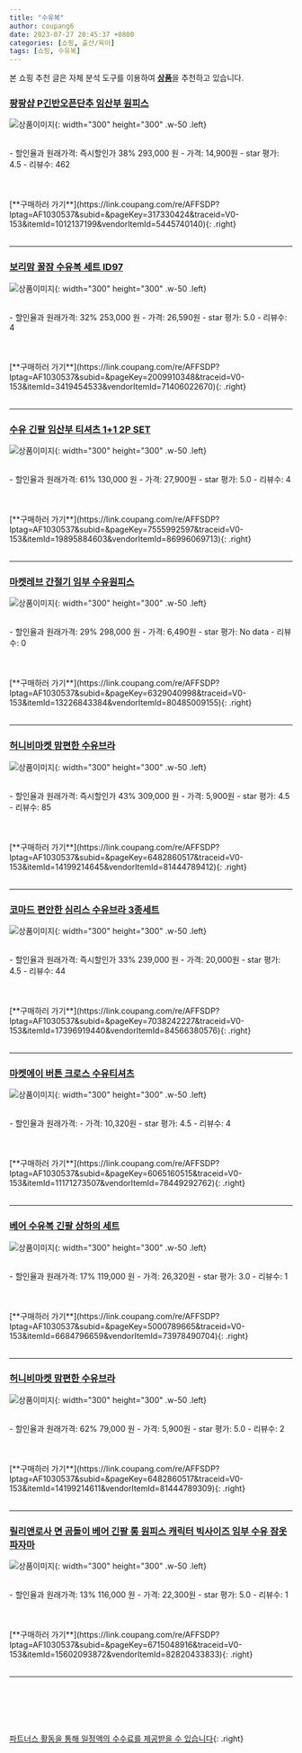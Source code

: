 ```yaml
---
title: "수유복"
author: coupang6
date: 2023-07-27 20:45:37 +0800
categories: [쇼핑, 출산/육아]
tags: [쇼핑, 수유복]
---
```


본 쇼핑 추천 글은 자체 분석 도구를 이용하여 [**상품**](https://link.coupang.com/a/bao1ui)을 추천하고 있습니다.

### [팡팡샵 P긴반오픈단추 임산부 원피스](https://link.coupang.com/re/AFFSDP?lptag=AF1030537&subid=&pageKey=317330424&traceid=V0-153&itemId=1012137199&vendorItemId=5445740140)

![상품이미지](https://thumbnail8.coupangcdn.com/thumbnails/remote/230x230ex/image/retail/images/2019/10/08/20/5/8d64be03-52f1-4829-ac49-13a1821a6b34.jpg){: width="300" height="300" .w-50 .left}


<br>
- 할인율과 원래가격: 즉시할인가 38%  293,000   원
- 가격: 14,900원
- star 평가: 4.5
- 리뷰수: 462
<br>
<br>
<br>
<br>
[**구매하러 가기**](https://link.coupang.com/re/AFFSDP?lptag=AF1030537&subid=&pageKey=317330424&traceid=V0-153&itemId=1012137199&vendorItemId=5445740140){: .right}
<br>
<br>

---

### [보리맘 꿀잠 수유복 세트 ID97](https://link.coupang.com/re/AFFSDP?lptag=AF1030537&subid=&pageKey=2009910348&traceid=V0-153&itemId=3419454533&vendorItemId=71406022670)

![상품이미지](https://thumbnail6.coupangcdn.com/thumbnails/remote/230x230ex/image/retail/images/2020/08/21/15/3/e3a4907a-d6e2-4be6-8986-7c549b2402ac.jpg){: width="300" height="300" .w-50 .left}


<br>
- 할인율과 원래가격: 32%  253,000   원
- 가격: 26,590원
- star 평가: 5.0
- 리뷰수: 4
<br>
<br>
<br>
<br>
[**구매하러 가기**](https://link.coupang.com/re/AFFSDP?lptag=AF1030537&subid=&pageKey=2009910348&traceid=V0-153&itemId=3419454533&vendorItemId=71406022670){: .right}
<br>
<br>

---

### [수유 긴팔 임산부 티셔츠 1+1 2P SET](https://link.coupang.com/re/AFFSDP?lptag=AF1030537&subid=&pageKey=7555992597&traceid=V0-153&itemId=19895884603&vendorItemId=86996069713)

![상품이미지](https://thumbnail10.coupangcdn.com/thumbnails/remote/230x230ex/image/vendor_inventory/6606/b21b037efd5b892269de5514b4f6a6ef7fef3c79a1811ef5397b22749f2d.jpg){: width="300" height="300" .w-50 .left}


<br>
- 할인율과 원래가격: 61%  130,000   원
- 가격: 27,900원
- star 평가: 5.0
- 리뷰수: 4
<br>
<br>
<br>
<br>
[**구매하러 가기**](https://link.coupang.com/re/AFFSDP?lptag=AF1030537&subid=&pageKey=7555992597&traceid=V0-153&itemId=19895884603&vendorItemId=86996069713){: .right}
<br>
<br>

---

### [마켓레브 간절기 임부 수유원피스](https://link.coupang.com/re/AFFSDP?lptag=AF1030537&subid=&pageKey=6329040998&traceid=V0-153&itemId=13226843384&vendorItemId=80485009155)

![상품이미지](https://thumbnail7.coupangcdn.com/thumbnails/remote/230x230ex/image/retail/images/2022/02/08/15/9/a13c6b75-b633-42b0-beb7-310bc9fa8158.jpg){: width="300" height="300" .w-50 .left}


<br>
- 할인율과 원래가격: 29%  298,000   원
- 가격: 6,490원
- star 평가: No data
- 리뷰수: 0
<br>
<br>
<br>
<br>
[**구매하러 가기**](https://link.coupang.com/re/AFFSDP?lptag=AF1030537&subid=&pageKey=6329040998&traceid=V0-153&itemId=13226843384&vendorItemId=80485009155){: .right}
<br>
<br>

---

### [허니비마켓 맘편한 수유브라](https://link.coupang.com/re/AFFSDP?lptag=AF1030537&subid=&pageKey=6482860517&traceid=V0-153&itemId=14199214645&vendorItemId=81444789412)

![상품이미지](https://thumbnail10.coupangcdn.com/thumbnails/remote/230x230ex/image/retail/images/2022/04/26/14/2/24ac66e6-6515-4bce-8137-049198a40129.jpg){: width="300" height="300" .w-50 .left}


<br>
- 할인율과 원래가격: 즉시할인가 43%  309,000   원
- 가격: 5,900원
- star 평가: 4.5
- 리뷰수: 85
<br>
<br>
<br>
<br>
[**구매하러 가기**](https://link.coupang.com/re/AFFSDP?lptag=AF1030537&subid=&pageKey=6482860517&traceid=V0-153&itemId=14199214645&vendorItemId=81444789412){: .right}
<br>
<br>

---

### [코마드 편안한 심리스 수유브라 3종세트](https://link.coupang.com/re/AFFSDP?lptag=AF1030537&subid=&pageKey=7038242227&traceid=V0-153&itemId=17396919440&vendorItemId=84566380576)

![상품이미지](https://thumbnail6.coupangcdn.com/thumbnails/remote/230x230ex/image/vendor_inventory/cbd2/19f09513e9342d25e9964807a7e0a554d43e7352bef8b05bdfbd4aaf0648.jpg){: width="300" height="300" .w-50 .left}


<br>
- 할인율과 원래가격: 즉시할인가 33%  239,000   원
- 가격: 20,000원
- star 평가: 4.5
- 리뷰수: 44
<br>
<br>
<br>
<br>
[**구매하러 가기**](https://link.coupang.com/re/AFFSDP?lptag=AF1030537&subid=&pageKey=7038242227&traceid=V0-153&itemId=17396919440&vendorItemId=84566380576){: .right}
<br>
<br>

---

### [마켓에이 버튼 크로스 수유티셔츠](https://link.coupang.com/re/AFFSDP?lptag=AF1030537&subid=&pageKey=6065160515&traceid=V0-153&itemId=11171273507&vendorItemId=78449292762)

![상품이미지](https://thumbnail8.coupangcdn.com/thumbnails/remote/230x230ex/image/rs_quotation_api/kgg9jksj/523e23f44b7640d8ac5719466d3cd56f.JPG){: width="300" height="300" .w-50 .left}


<br>
- 할인율과 원래가격: 
- 가격: 10,320원
- star 평가: 4.5
- 리뷰수: 4
<br>
<br>
<br>
<br>
[**구매하러 가기**](https://link.coupang.com/re/AFFSDP?lptag=AF1030537&subid=&pageKey=6065160515&traceid=V0-153&itemId=11171273507&vendorItemId=78449292762){: .right}
<br>
<br>

---

### [베어 수유복 긴팔 상하의 세트](https://link.coupang.com/re/AFFSDP?lptag=AF1030537&subid=&pageKey=5000789665&traceid=V0-153&itemId=6684796659&vendorItemId=73978490704)

![상품이미지](https://thumbnail6.coupangcdn.com/thumbnails/remote/230x230ex/image/rs_quotation_api/ww41dtuy/fdd0b1d5fe5e4310b7c362128b3f6d53.jpg){: width="300" height="300" .w-50 .left}


<br>
- 할인율과 원래가격: 17%  119,000   원
- 가격: 26,320원
- star 평가: 3.0
- 리뷰수: 1
<br>
<br>
<br>
<br>
[**구매하러 가기**](https://link.coupang.com/re/AFFSDP?lptag=AF1030537&subid=&pageKey=5000789665&traceid=V0-153&itemId=6684796659&vendorItemId=73978490704){: .right}
<br>
<br>

---

### [허니비마켓 맘편한 수유브라](https://link.coupang.com/re/AFFSDP?lptag=AF1030537&subid=&pageKey=6482860517&traceid=V0-153&itemId=14199214611&vendorItemId=81444789309)

![상품이미지](https://thumbnail7.coupangcdn.com/thumbnails/remote/230x230ex/image/retail/images/2022/04/26/14/9/747f5319-228c-496d-a777-6129e4b9ca5c.jpg){: width="300" height="300" .w-50 .left}


<br>
- 할인율과 원래가격: 62%  79,000   원
- 가격: 5,900원
- star 평가: 5.0
- 리뷰수: 2
<br>
<br>
<br>
<br>
[**구매하러 가기**](https://link.coupang.com/re/AFFSDP?lptag=AF1030537&subid=&pageKey=6482860517&traceid=V0-153&itemId=14199214611&vendorItemId=81444789309){: .right}
<br>
<br>

---

### [릴리앤로사 면 곰돌이 베어 긴팔 롱 원피스 캐릭터 빅사이즈 임부 수유 잠옷 파자마](https://link.coupang.com/re/AFFSDP?lptag=AF1030537&subid=&pageKey=6715048916&traceid=V0-153&itemId=15602093872&vendorItemId=82820433833)

![상품이미지](https://thumbnail10.coupangcdn.com/thumbnails/remote/230x230ex/image/vendor_inventory/2c90/557951adf87ca37e24123a50b06fbfa9f9846a643fb771bfd81c1deaac53.jpg){: width="300" height="300" .w-50 .left}


<br>
- 할인율과 원래가격: 13%  116,000   원
- 가격: 22,300원
- star 평가: 5.0
- 리뷰수: 1
<br>
<br>
<br>
<br>
[**구매하러 가기**](https://link.coupang.com/re/AFFSDP?lptag=AF1030537&subid=&pageKey=6715048916&traceid=V0-153&itemId=15602093872&vendorItemId=82820433833){: .right}
<br>
<br>

---
<br><br><br><br><br> [파트너스 활동을 통해 일정액의 수수료를 제공받을 수 있습니다](https://link.coupang.com/a/bao1ui){: .right}